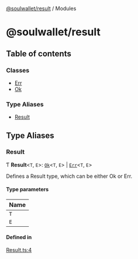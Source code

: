 [@soulwallet/result](README.md) / Modules

# @soulwallet/result

## Table of contents

### Classes

- [Err](classes/Err.md)
- [Ok](classes/Ok.md)

### Type Aliases

- [Result](modules.md#result)

## Type Aliases

### Result

Ƭ **Result**\<`T`, `E`\>: [`Ok`](classes/Ok.md)\<`T`, `E`\> \| [`Err`](classes/Err.md)\<`T`, `E`\>

Defines a Result type, which can be either Ok or Err.

#### Type parameters

| Name |
| :------ |
| `T` |
| `E` |

#### Defined in

[Result.ts:4](https://github.com/SoulWallet/soulwalletlib/blob/32f4da1/packages/soulwallet-result/src/Result.ts#L4)
